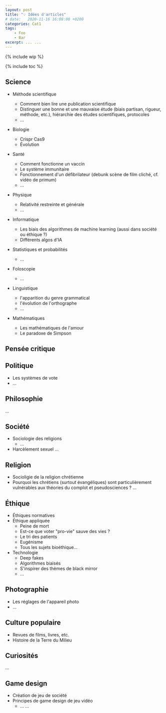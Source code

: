 ```yaml
---
layout: post
title: "💡 Idées d'articles"
# date:   2020-11-16 16:08:00 +0200
categories: Cat1
tags:
    - Foo
    - Bar
excerpt: ... ...
---
```


{% include wip %}

{% include toc %}

## Science

* Méthode scientifique
  * Comment bien lire une publication scientifique
  * Distinguer une bonne et une mauvaise étude (biais partisan, rigueur, méthode, etc.), hiérarchie des études scientifiques, protocoles
  * ...

* Biologie
  * Crispr Cas9
  * Évolution

* Santé
  * Comment fonctionne un vaccin
  * Le système immunitaire
  * Fonctionnement d'un défibrilateur (debunk scène de film cliché, cf. vidéo de primum)
  * ...

* Physique
  * Relativité restreinte et générale
  * ...

* Informatique
  * Les biais des algorithmes de machine learning (aussi dans société ou éthique ?)
  * Différents algos d'IA

* Statistiques et probabilités
  * ...

* Foloscopie
  * ...

* Linguistique
  * l'apparition du genre grammatical
  * l'évolution de l'orthographe
  * ...

* Mathématiques
  * Les mathématiques de l'amour
  * Le paradoxe de Simpson

## Pensée critique

## Politique

* Les systèmes de vote
* ...

## Philosophie

...

## Société

* Sociologie des religions
  * ...
* Harcèlement sexuel
...

## Religion

* Socioligie de la religion chrétienne
* Pourquoi les chrétiens (surtout évangéliques) sont particulièrement vulnérables aux théories du complot et pseudosciences ?
...

## Éthique

* Éthiques normatives
* Éthique appliquée
  * Peine de mort
  * Est-ce que voter "pro-vie" sauve des vies ?
  * Le tri des patients
  * Eugénisme
  * Tous les sujets bioéthique...
* Technologie
  * Deep fakes
  * Algorithmes biaisés
  * S'inspirer des thèmes de black mirror
  * ...

## Photographie

* Les réglages de l'appareil photo
* ...

## Culture populaire

* Revues de films, livres, etc.
* Histoire de la Terre du Milieu

## Curiosités

...

## Game design

* Création de jeu de société
* Principes de game design de jeu vidéo
  * ...
...

